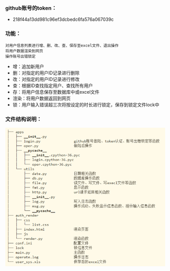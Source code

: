 ### github账号的token：
 - 218f44a13dd981c96ef3dcbedc6fa576a067039c
### 功能：
    对用户信息列表进行增、删、改、查、保存至excel文件、退出操作
    将用户数据渲染到网页
    操作账号出错锁定
 - 增：追加新用户
 - 删：对指定的用户ID记录进行删除
 - 改：对指定的用户ID记录进行修改
 - 查：根据ID查找指定用户、查找所有用户
 - 存：将用户信息保存至数据库中或excel文件
 - 渲染：将用户数据返回到网页
 - 锁：用户输入错误超三次将按设定的时长进行锁定，保存到锁定文件lock中

### 文件结构说明：
![](dir.png)